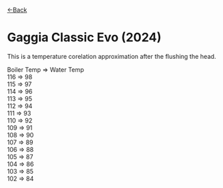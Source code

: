 [<-Back](./)

# Gaggia Classic Evo (2024)

This is a temperature corelation approximation after the flushing the head.

Boiler Temp => Water Temp  
116 => 98  
115 => 97  
114 => 96  
113 => 95  
112 => 94  
111 => 93  
110 => 92  
109 => 91  
108 => 90  
107 => 89  
106 => 88  
105 => 87  
104 => 86  
103 => 85  
102 => 84  